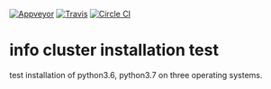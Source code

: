 [![Appveyor](https://ci.appveyor.com/api/projects/status/github/zhaofeng-shu33/info_cluster_install_test?branch=master&svg=true)](https://ci.appveyor.com/project/zhaofeng-shu33/info-cluster-install-test)
[![Travis](https://travis-ci.com/zhaofeng-shu33/info_cluster_install_test.svg?branch=master)](https://travis-ci.com/zhaofeng-shu33/info_cluster_install_test)
[![Circle CI](https://circleci.com/gh/zhaofeng-shu33/info_cluster_install_test/tree/master.svg?style=shield)](https://circleci.com/gh/zhaofeng-shu33/info_cluster_install_test/tree/master)
# info cluster installation test
test installation of python3.6, python3.7 on three operating systems.
